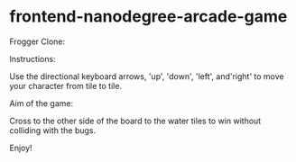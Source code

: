 frontend-nanodegree-arcade-game
===============================

Frogger Clone:

Instructions:

Use the directional keyboard arrows, 'up', 'down', 'left', and'right' to move your character from tile to tile.

Aim of the game:

Cross to the other side of the board to the water tiles to win without colliding with the bugs.

Enjoy!
